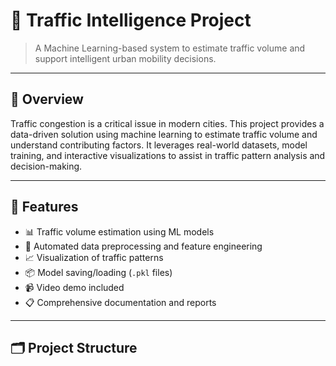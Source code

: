 # 🚦 Traffic Intelligence Project

> A Machine Learning-based system to estimate traffic volume and support intelligent urban mobility decisions.

---

## 📌 Overview

Traffic congestion is a critical issue in modern cities. This project provides a data-driven solution using machine learning to estimate traffic volume and understand contributing factors. It leverages real-world datasets, model training, and interactive visualizations to assist in traffic pattern analysis and decision-making.

---

## 🧠 Features

- 📊 Traffic volume estimation using ML models
- 🧹 Automated data preprocessing and feature engineering
- 📈 Visualization of traffic patterns
- 📦 Model saving/loading (`.pkl` files)
- 📹 Video demo included
- 📋 Comprehensive documentation and reports

---

## 🗂️ Project Structure

